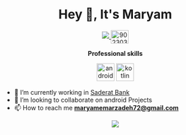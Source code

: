 <h1 align="center">Hey 👋, It's Maryam</h1>

<p align="center">
 <a href="https://www.linkedin.com/in/mmemarzadeh94" target="_blank">
  <img src="https://img.icons8.com/fluent/48/000000/linkedin.png" />
 </a>
  
  <a href="https://stackoverflow.com/users/10373251/maryam-memarzadeh" target="blank">
    <img align="center" src="https://cdn.jsdelivr.net/npm/simple-icons@3.0.1/icons/stackoverflow.svg" alt="9023032" height="30" width="40" /></a>
</p>

<p align="center"> 
 <strong>
  Professional skills
  </strong>
</p>

<p align="center"> 
  <img src="https://upload.wikimedia.org/wikipedia/commons/f/f2/Android-icon.png" alt="android" width="40" height="40" />
  <img src="https://upload.wikimedia.org/wikipedia/commons/0/06/Kotlin_Icon.svg" alt="kotlin" width="40" height="40" />
</p>


- 🔭 I’m currently working in [ Saderat Bank](https://www.stsepehr.ir)
- 👯 I’m looking to collaborate on android Projects
- 📫 How to reach me **maryamemarzadeh72@gmail.com**

<p align="center">
 <a href="#" alt="Maryam Memarzadeh's github stats">
  <img src="https://github-readme-stats.vercel.app/api?username=maryamrzdh&theme=tokyonight&show_icons=true" />
 </a>
</p>



